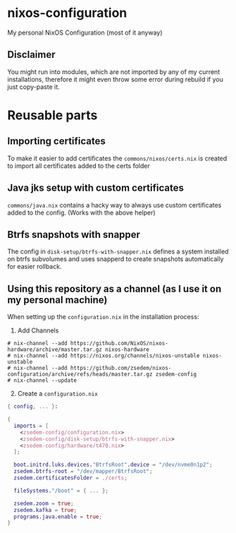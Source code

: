 # nixos-configuration
My personal NixOS Configuration (most of it anyway)

## Disclaimer
You might run into modules, which are not imported by any of my
current installations, therefore it might even throw some error
during rebuild if you just copy-paste it.

# Reusable parts

## Importing certificates
To make it easier to add certificates the `commons/nixos/certs.nix`
is created to import all certificates added to the certs folder

## Java jks setup with custom certificates

`commons/java.nix` contains a hacky way to always use custom
certificates added to the config. (Works with the above helper)

## Btrfs snapshots with snapper

The config in `disk-setup/btrfs-with-snapper.nix` defines a system
installed on btrfs subvolumes and uses snapperd to create snapshots
automatically for easier rollback.

## Using this repository as a channel (as I use it on my personal machine)
When setting up the `configuration.nix` in the installation process:
1. Add Channels
```
# nix-channel --add https://github.com/NixOS/nixos-hardware/archive/master.tar.gz nixos-hardware
# nix-channel --add https://nixos.org/channels/nixos-unstable nixos-unstable
# nix-channel --add https://github.com/zsedem/nixos-configuration/archive/refs/heads/master.tar.gz zsedem-config
# nix-channel --update
```
2. Create a `configuration.nix`
```nix
{ config, ... }:

{
  imports = [
    <zsedem-config/configuration.nix>
    <zsedem-config/disk-setup/btrfs-with-snapper.nix>
    <zsedem-config/hardware/t470.nix>
  ];

  boot.initrd.luks.devices."BtrfsRoot".device = "/dev/nvme0n1p2";
  zsedem.btrfs-root = "/dev/mapper/BtrfsRoot";
  zsedem.certificatesFolder = ./certs;

  fileSystems."/boot" = { ... };

  zsedem.zoom = true;
  zsedem.kafka = true;
  programs.java.enable = true;
}
```
